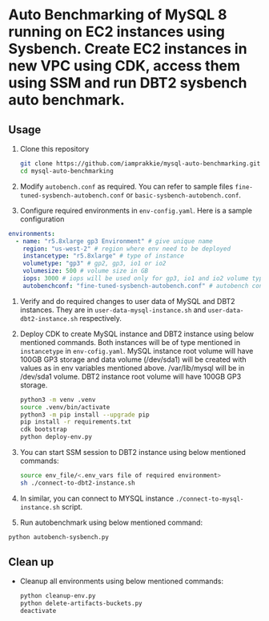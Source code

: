 
# Auto Benchmarking of MySQL 8 running on EC2 instances using Sysbench. Create EC2 instances in new VPC using CDK, access them using SSM and run DBT2 sysbench auto benchmark.

## Usage

1. Clone this repository
    ```bash
    git clone https://github.com/iamprakkie/mysql-auto-benchmarking.git
    cd mysql-auto-benchmarking
    ```

1. Modify `autobench.conf` as required. You can refer to sample files `fine-tuned-sysbench-autobench.conf` or `basic-sysbench-autobench.conf`.

1. Configure required environments in `env-config.yaml`. Here is a sample configuration
```yaml
environments:
  - name: "r5.8xlarge gp3 Environment" # give unique name
    region: "us-west-2" # region where env need to be deployed
    instancetype: "r5.8xlarge" # type of instance
    volumetype: "gp3" # gp2, gp3, io1 or io2
    volumesize: 500 # volume size in GB
    iops: 3000 # iops will be used only for gp3, io1 and io2 volume types
    autobenchconf: "fine-tuned-sysbench-autobench.conf" # autobench conf file name
```

1. Verify and do required changes to user data of MySQL and DBT2 instances. They are in `user-data-mysql-instance.sh` and `user-data-dbt2-instance.sh` respectively.


1. Deploy CDK to create MySQL instance and DBT2 instance using below mentioned commands. Both instances will be of type mentioned in `instancetype` in `env-cofig.yaml`. MySQL instance root volume will have 100GB GP3 storage and data volume (/dev/sda1) will be created with values as in env variables mentioned above. /var/lib/mysql will be in /dev/sda1 volume. DBT2 instance root volume will have 100GB GP3 storage. 
    ```bash
    python3 -m venv .venv
    source .venv/bin/activate
    python3 -m pip install --upgrade pip
    pip install -r requirements.txt   
    cdk bootstrap
    python deploy-env.py
    ```

1. You can start SSM session to DBT2 instance using below mentioned commands:
    ```bash
    source env_file/<.env_vars file of required environment>
    sh ./connect-to-dbt2-instance.sh
    ```

1. In similar, you can connect to MYSQL instance `./connect-to-mysql-instance.sh` script.

1. Run autobenchmark using below mentioned command:
```bash
python autobench-sysbench.py
```

## Clean up

* Cleanup all environments using below mentioned commands:
    ```bash
    python cleanup-env.py
    python delete-artifacts-buckets.py
    deactivate
    ```
